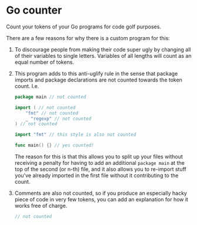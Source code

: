 # Go counter

Count your tokens of your Go programs for code golf purposes.

There are a few reasons for why there is a custom program for this:

1. To discourage people from making their code super ugly by changing all of
   their variables to single letters. Variables of all lengths will count as an
   equal number of tokens.

2. This program adds to this anti-uglify rule in the sense that package imports
   and package declarations are not counted towards the token count. I.e.

   ```go
   package main // not counted

   import ( // not counted
       "fmt" // not counted
       _ "regexp" // not counted
   ) // not counted

   import "fmt" // this style is also not counted

   func main() {} // yes counted!
   ```

   The reason for this is that this allows you to split up your files without
   receiving a penalty for having to add an additional `package main` at the
   top of the second (or n-th) file, and it also allows you to re-import stuff
   you've already imported in the first file without it contributing to the
   count.

3. Comments are also not counted, so if you produce an especially hacky piece
   of code in very few tokens, you can add an explanation for how it works free
   of charge.

   ```go
   // not counted
   ```
